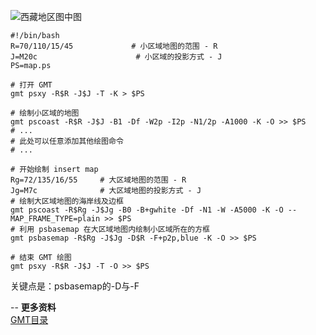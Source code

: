 ![西藏地区图中图](https://upload-images.jianshu.io/upload_images/7955445-0185f8650a4a521f.png?imageMogr2/auto-orient/strip%7CimageView2/2/w/440)

```
#!/bin/bash
R=70/110/15/45             # 小区域地图的范围 - R
J=M20c                      # 小区域的投影方式 - J
PS=map.ps

# 打开 GMT
gmt psxy -R$R -J$J -T -K > $PS

# 绘制小区域的地图
gmt pscoast -R$R -J$J -B1 -Df -W2p -I2p -N1/2p -A1000 -K -O >> $PS
# ...
# 此处可以任意添加其他绘图命令
# ...

# 开始绘制 insert map
Rg=72/135/16/55     # 大区域地图的范围 - R
Jg=M7c              # 大区域地图的投影方式 - J
# 绘制大区域地图的海岸线及边框
gmt pscoast -R$Rg -J$Jg -B0 -B+gwhite -Df -N1 -W -A5000 -K -O --MAP_FRAME_TYPE=plain >> $PS
# 利用 psbasemap 在大区域地图内绘制小区域所在的方框
gmt psbasemap -R$Rg -J$Jg -D$R -F+p2p,blue -K -O >> $PS

# 结束 GMT 绘图
gmt psxy -R$R -J$J -T -O >> $PS
```

关键点是：psbasemap的-D与-F

--
**更多资料**  
[GMT目录](https://www.jianshu.com/p/321f67983c42)
